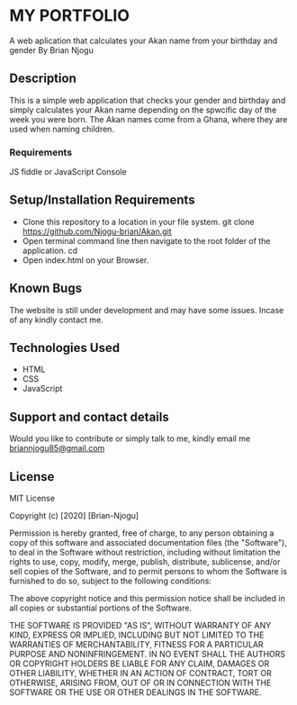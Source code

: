 # MY PORTFOLIO
A web aplication that calculates your Akan name from your birthday and gender
By Brian Njogu
## Description
This is a simple web application that checks your gender and birthday and simply calculates your Akan name depending on the spwcific day of the week you were born. The Akan names come from a Ghana, where they are used when naming children.

### Requirements
JS fiddle or JavaScript Console

## Setup/Installation Requirements
* Clone this repository to a location in your file    system. git clone https://github.com/Njogu-brian/Akan.git
* Open terminal command line then navigate to the root folder of the application. cd 
* Open index.html on your Browser.
## Known Bugs
The website is still under development and may have some issues. Incase of any kindly contact me.

## Technologies Used
* HTML
* CSS
* JavaScript

## Support and contact details
Would you like to contribute or simply talk to me, kindly email me briannjogu85@gmail.com

## License
MIT License

Copyright (c) [2020] [Brian-Njogu]

Permission is hereby granted, free of charge, to any person obtaining a copy of this software and associated documentation files (the "Software"), to deal in the Software without restriction, including without limitation the rights to use, copy, modify, merge, publish, distribute, sublicense, and/or sell copies of the Software, and to permit persons to whom the Software is furnished to do so, subject to the following conditions:

The above copyright notice and this permission notice shall be included in all copies or substantial portions of the Software.

THE SOFTWARE IS PROVIDED "AS IS", WITHOUT WARRANTY OF ANY KIND, EXPRESS OR IMPLIED, INCLUDING BUT NOT LIMITED TO THE WARRANTIES OF MERCHANTABILITY, FITNESS FOR A PARTICULAR PURPOSE AND NONINFRINGEMENT. IN NO EVENT SHALL THE AUTHORS OR COPYRIGHT HOLDERS BE LIABLE FOR ANY CLAIM, DAMAGES OR OTHER LIABILITY, WHETHER IN AN ACTION OF CONTRACT, TORT OR OTHERWISE, ARISING FROM, OUT OF OR IN CONNECTION WITH THE SOFTWARE OR THE USE OR OTHER DEALINGS IN THE SOFTWARE.